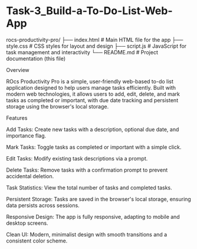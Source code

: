 # Task-3_Build-a-To-Do-List-Web-App
rocs-productivity-pro/
├── index.html       # Main HTML file for the app
├── style.css        # CSS styles for layout and design
├── script.js        # JavaScript for task management and interactivity
└── README.md        # Project documentation (this file)


Overview

ROcs Productivity Pro is a simple, user-friendly web-based to-do list application designed to help users manage tasks efficiently. Built with modern web technologies, it allows users to add, edit, delete, and mark tasks as completed or important, with due date tracking and persistent storage using the browser's local storage.

Features

Add Tasks: Create new tasks with a description, optional due date, and importance flag.

Mark Tasks: Toggle tasks as completed or important with a simple click.

Edit Tasks: Modify existing task descriptions via a prompt.

Delete Tasks: Remove tasks with a confirmation prompt to prevent accidental deletion.

Task Statistics: View the total number of tasks and completed tasks.

Persistent Storage: Tasks are saved in the browser's local storage, ensuring data persists across sessions.

Responsive Design: The app is fully responsive, adapting to mobile and desktop screens.

Clean UI: Modern, minimalist design with smooth transitions and a consistent color scheme.